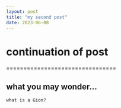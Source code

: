 ```yaml
---
layout: post
title: "my second post"
date: 2023-06-08
---
```


# continuation of post
================================


## what you may wonder...

    what is a Gion? 
